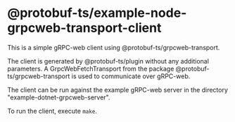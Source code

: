 @protobuf-ts/example-node-grpcweb-transport-client
==================================================

This is a simple gRPC-web client using @protobuf-ts/grpcweb-transport.

The client is generated by @protobuf-ts/plugin without any additional 
parameters. A GrpcWebFetchTransport from the package @protobuf-ts/grpcweb-transport 
is used to communicate over gRPC-web.

The client can be run against the example gRPC-web server in the
directory "example-dotnet-grpcweb-server".

To run the client, execute `make`.
